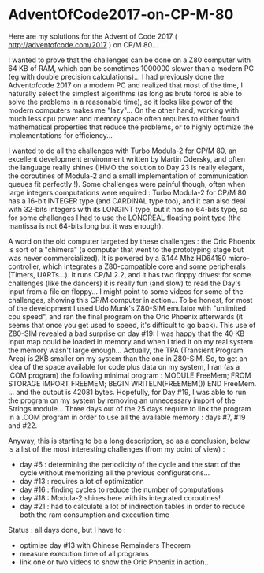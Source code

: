 # AdventOfCode2017-on-CP-M-80

Here are my solutions for the Advent of Code 2017 ( http://adventofcode.com/2017 ) on CP/M 80...

I wanted to prove that the challenges can be done on a Z80 computer with 64 KB of RAM, which can be sometimes 1000000 slower than a modern PC (eg with double precision calculations)... I had previously done the Adventofcode 2017 on a modern PC and realized that most of the time, I naturally select the simplest algorithms (as long as brute force is able to solve the problems in a reasonable time), so it looks like power of the modern computers makes me "lazy"... On the other hand, working with much less cpu power and memory space often requires to either found mathematical properties that reduce the problems, or to highly optimize the implementations for efficiency...

I wanted to do all the challenges with Turbo Modula-2 for CP/M 80, an excellent development environment written by Martin Odersky, and often the language really shines (IHMO the solution to Day 23 is really elegant, the coroutines of Modula-2 and a small implementation of communication queues fit perfectly !). Some challenges were painful though, often when large integers computations were required : Turbo Modula-2 for CP/M 80 has a 16-bit INTEGER type (and CARDINAL type too), and it can also deal with 32-bits integers with its LONGINT type, but it has no 64-bits type, so for some challenges I had to use the LONGREAL floating point type (the mantissa is not 64-bits long but it was enough).

A word on the old computer targeted by these challenges : the Oric Phoenix is sort of a "chimera" (a computer that went to the prototyping stage but was never commercialized). It is powered by a 6.144 Mhz HD64180 micro-controller, which integrates a Z80-compatible core and some peripherals (Timers, UARTs...). It runs CP/M 2.2, and it has two floppy drives: for some challenges (like the dancers) it is really fun (and slow) to read the Day's input from a file on floppy... I might point to some videos for some of the challenges, showing this CP/M computer in action... To be honest, for most of the development I used Udo Munk's Z80-SIM emulator with "unlimited cpu speed", and ran the final program on the Oric Phoenix afterwards (it seems that once you get used to speed, it's difficult to go back). This use of Z80-SIM revealed a bad surprise on day #19: I was happy that the 40 KB input map could be loaded in memory and when I tried it on my real system the memory wasn't large enough... Actually, the TPA (Transient Program Area) is 2KB smaller on my system than the one in Z80-SIM. So, to get an idea of the space available for code plus data on my system, I ran (as a .COM program) the following minimal program :
MODULE FreeMem;
FROM STORAGE IMPORT FREEMEM;
BEGIN
  WRITELN(FREEMEM())
END FreeMem.
... and the output is 42081 bytes. Hopefully, for Day #19, I was able to run the program on my system by removing an unnecessary import of the Strings module... Three days out of the 25 days require to link the program in a .COM program in order to use all the available memory : days #7, #19 and #22.

Anyway, this is starting to be a long description, so as a conclusion, below is a list of the most interesting challenges (from my point of view) :
- day #6 : determining the periodicity of the cycle and the start of the cycle without memorizing all the previous configurations...
- day #13 : requires a lot of optimization
- day #16 : finding cycles to reduce the number of computations
- day #18 : Modula-2 shines here with its integrated coroutines!
- day #21 : had to calculate a lot of indirection tables in order to reduce both the ram consumption and execution time

Status : all days done, but I have to :
- optimise day #13 with Chinese Remainders Theorem
- measure execution time of all programs
- link one or two videos to show the Oric Phoenix in action..
